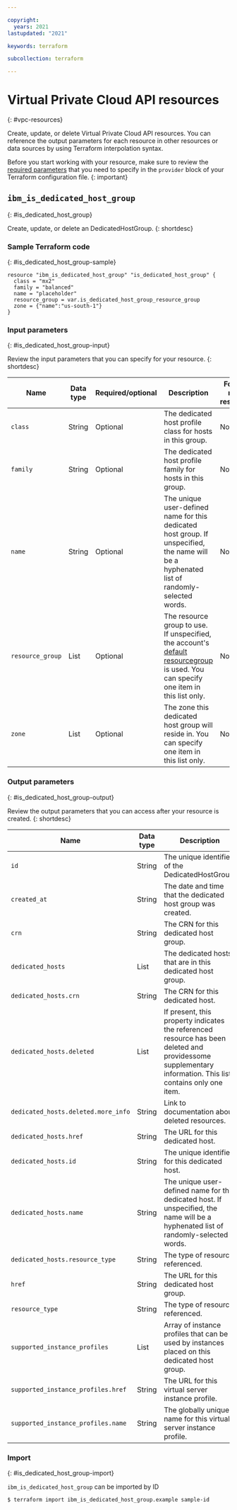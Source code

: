 ```yaml
---

copyright:
  years: 2021
lastupdated: "2021"

keywords: terraform

subcollection: terraform

---
```


# Virtual Private Cloud API resources
{: #vpc-resources}

Create, update, or delete Virtual Private Cloud API resources.
You can reference the output parameters for each resource in other resources or data sources by using Terraform interpolation syntax.

Before you start working with your resource, make sure to review the [required parameters](/docs/terraform?topic=terraform-provider-reference#required-parameters) 
that you need to specify in the `provider` block of your Terraform configuration file.
{: important}

## `ibm_is_dedicated_host_group`
{: #is_dedicated_host_group}

Create, update, or delete an DedicatedHostGroup.
{: shortdesc}

### Sample Terraform code
{: #is_dedicated_host_group-sample}

```
resource "ibm_is_dedicated_host_group" "is_dedicated_host_group" {
  class = "mx2"
  family = "balanced"
  name = "placeholder"
  resource_group = var.is_dedicated_host_group_resource_group
  zone = {"name":"us-south-1"}
}
```

### Input parameters
{: #is_dedicated_host_group-input}

Review the input parameters that you can specify for your resource. {: shortdesc}

|Name|Data type|Required/optional|Description|Forces new resource|
|----|-----------|-------|----------|--------------------|
|`class`|String|Optional|The dedicated host profile class for hosts in this group.|No|
|`family`|String|Optional|The dedicated host profile family for hosts in this group.|No|
|`name`|String|Optional|The unique user-defined name for this dedicated host group. If unspecified, the name will be a hyphenated list of randomly-selected words.|No|
|`resource_group`|List|Optional|The resource group to use. If unspecified, the account's [default resourcegroup](https://cloud.ibm.com/apidocs/resource-manager#introduction) is used. You can specify one item in this list only.|No|
|`zone`|List|Optional|The zone this dedicated host group will reside in. You can specify one item in this list only.|No|

### Output parameters
{: #is_dedicated_host_group-output}

Review the output parameters that you can access after your resource is created. {: shortdesc}

|Name|Data type|Description|
|----|-----------|---------|
|`id`|String|The unique identifier of the DedicatedHostGroup.|
|`created_at`|String|The date and time that the dedicated host group was created.|
|`crn`|String|The CRN for this dedicated host group.|
|`dedicated_hosts`|List|The dedicated hosts that are in this dedicated host group.|
|`dedicated_hosts.crn`|String|The CRN for this dedicated host.|
|`dedicated_hosts.deleted`|List|If present, this property indicates the referenced resource has been deleted and providessome supplementary information. This list contains only one item.|
|`dedicated_hosts.deleted.more_info`|String|Link to documentation about deleted resources.|
|`dedicated_hosts.href`|String|The URL for this dedicated host.|
|`dedicated_hosts.id`|String|The unique identifier for this dedicated host.|
|`dedicated_hosts.name`|String|The unique user-defined name for this dedicated host. If unspecified, the name will be a hyphenated list of randomly-selected words.|
|`dedicated_hosts.resource_type`|String|The type of resource referenced.|
|`href`|String|The URL for this dedicated host group.|
|`resource_type`|String|The type of resource referenced.|
|`supported_instance_profiles`|List|Array of instance profiles that can be used by instances placed on this dedicated host group.|
|`supported_instance_profiles.href`|String|The URL for this virtual server instance profile.|
|`supported_instance_profiles.name`|String|The globally unique name for this virtual server instance profile.|

### Import
{: #is_dedicated_host_group-import}

`ibm_is_dedicated_host_group` can be imported by ID

```
$ terraform import ibm_is_dedicated_host_group.example sample-id
```

